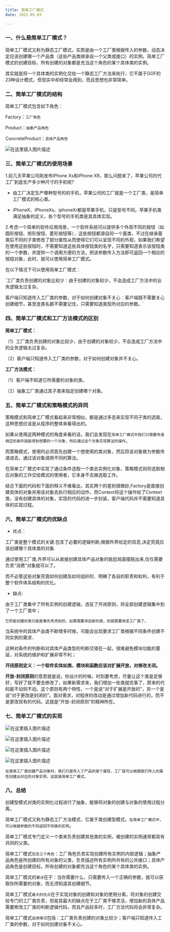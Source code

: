 ```yaml
---
title: 简单工厂模式
date: 2022-05-03

---
```


### 一、什么是简单工厂模式？

简单工厂模式又称为静态工厂模式，实质是由一个工厂类根据传入的参数，动态决定应该创建哪一个产品类（这些产品类继承自一个父类或接口）的实例。简单工厂模式的创建目标，所有创建的对象都是充当这个角色的某个具体类的实例。

其实就是将一个具体类的实例化交给一个静态工厂方法来执行，它不属于GOF的23种设计模式，但现实中却经常会用到，而且思想也非常简单。

### 二、简单工厂模式的结构

简单工厂模式包含如下角色：

Factory：`工厂角色`

Product：`抽象产品角色`

ConcreteProduct：`具体产品角色`

![在这里插入图片描述](https://img-blog.csdnimg.cn/5b84cf7b67e147889f06114c3b99b762.png)

### 三、简单工厂模式的使用场景

1.前几天苹果公司刚发布IPhone Xs和iPhone XR，那么问题来了，苹果公司的代工厂到底生产多少种尺寸的手机呢?

* 由工厂决定生产哪种型号的的手机，苹果公司的工厂就是一个工厂类，是简单工厂模式的核心类。

* iPhoneX、iPhoneXs、iphoneXr都是苹果手机，只是型号不同。苹果手机类满足抽象的定义，各个型号的手机类是其具体实现。

2.考虑一个简单的软件应用场景，一个软件系统可以提供多个外观不同的按钮（如圆形按钮、矩形按钮、菱形按钮等），这些按钮都源自同一个基类，不过在继承基类后不同的子类修改了部分属性从而使得它们可以呈现不同的外观，如果我们希望在使用这些按钮时，不需要知道这些具体按钮类的名字，只需要知道表示该按钮类的一个参数，并提供一个调用方便的方法，把该参数传入方法即可返回一个相应的按钮对象，此时，就可以使用简单工厂模式。

在以下情况下可以使用简单工厂模式：

`工厂类负责创建的对象比较少：由于创建的对象较少，不会造成工厂方法中的业务逻辑太过复杂。

客户端只知道传入工厂类的参数，对于如何创建对象不关心：客户端既不需要关心创建细节，甚至连类名都不需要记住，只需要知道类型所对应的参数。`

### 四、简单工厂模式和工厂方法模式的区别

**简单工厂模式：**

（1）工厂类负责创建的对象比较少，由于创建的对象较少，不会造成工厂方法中的业务逻辑太过复杂。

（2）客户端只知道传入工厂类的参数，对于如何创建对象并不关心。

**工厂方法模式：**

（1）客户端不知道它所需要的对象的类。

（2）抽象工厂类通过其子类来指定创建哪个对象。

### 五、简单工厂模式和策略模式的异同

策略模式和简单工厂模式看起来非常相似，都是通过多态来实现不同子类的选取，这种思想应该是从程序的整体来看得出的。

如果从使用这两种模式的角度来看的话，我们会发现在`简单工厂模式中我们只需要传递相应的条件就能得到想要的一个对象，然后通过这个对象实现算法的操作`。

而策略模式，使用时必须首先创建一个想使用的类对象，然后将该对象做为参数传递进去，通过该对象调用不同的算法。

在简单工厂模式中实现了通过条件选取一个类去实例化对象，策略模式则将选取相应对象的工作交给模式的使用者，它本身不去做选取工作。

结合下面的代码和下面的释义不难看出，其实两个的差别很微妙,Factory是直接创建具体的对象并用该对象去执行相应的动作，而Context将这个操作给了Context类，没有创建具体的对象，实现的代码的进一步封装，客户端代码并不需要知道具体的实现过程。

### 六、简单工厂模式的优缺点

* 优点：

工厂类是整个模式的关键.包含了必要的逻辑判断,根据外界给定的信息,决定究竟应该创建哪个具体类的对象.

通过使用工厂类,外界可以从直接创建具体产品对象的尴尬局面摆脱出来,仅仅需要负责“消费”对象就可以了。

而不必管这些对象究竟如何创建及如何组织的．明确了各自的职责和权利，有利于整个软件体系结构的优化。

* 缺点:

由于工厂类集中了所有实例的创建逻辑，违反了开闭原则，将全部创建逻辑集中到了一个工厂类中；

`它所能创建的类只能是事先考虑到的，如果需要添加新的类，则就需要改变工厂类了。`

当系统中的具体产品类不断增多时候，可能会出现要求工厂类根据不同条件创建不同实例的需求．

这种对条件的判断和对具体产品类型的判断交错在一起，很难避免模块功能的蔓延，对系统的维护和扩展非常不利；

**开闭原则定义：一个软件实体如类、模块和函数应该对扩展开放，对修改关闭。**

**开放-封闭原则**的意思就是说，你设计的时候，时刻要考虑，尽量让这个类是足够好，写好了就不要去修改了，如果新需求来，我们增加一些类就完事了，原来的代码能不动则不动。这个原则有两个特性，一个是说“对于扩展是开放的”，另一个是说“对于更改是封闭的”。面对需求，对程序的改动是通过增加新代码进行的，而不是更改现有的代码。这就是“开放-封闭原则”的精神所在。

### 七、简单工厂模式的实现

![在这里插入图片描述](https://img-blog.csdnimg.cn/dd5345b1409c4274a4bc2f454ce87ce9.png?x-oss-process=image/watermark,type_d3F5LXplbmhlaQ,shadow_50,text_Q1NETiBAbGVlZGNvZGVKb2huMDE=,size_20,color_FFFFFF,t_70,g_se,x_16)

![在这里插入图片描述](https://img-blog.csdnimg.cn/4bca2ce8d52a4de198239289a5464829.png?x-oss-process=image/watermark,type_d3F5LXplbmhlaQ,shadow_50,text_Q1NETiBAbGVlZGNvZGVKb2huMDE=,size_20,color_FFFFFF,t_70,g_se,x_16)

![在这里插入图片描述](https://img-blog.csdnimg.cn/43732cbcc2104d5aad7940b50517f41a.png?x-oss-process=image/watermark,type_d3F5LXplbmhlaQ,shadow_50,text_Q1NETiBAbGVlZGNvZGVKb2huMDE=,size_20,color_FFFFFF,t_70,g_se,x_16)

![在这里插入图片描述](https://img-blog.csdnimg.cn/4bdce3efe8a442368744fe0a07c73465.png?x-oss-process=image/watermark,type_d3F5LXplbmhlaQ,shadow_50,text_Q1NETiBAbGVlZGNvZGVKb2huMDE=,size_20,color_FFFFFF,t_70,g_se,x_16)

`在使用工厂类创建产品对象时，我们只是传入了产品的某个属性，工厂就可以根据我们传入的属性创建出对应的对象实例，这就是简单工厂模式。`

### 八、总结

创建型模式对类的实例化过程进行了抽象，能够将对象的创建与对象的使用过程分离。

简单工厂模式又称为静态工厂方法模式，它属于类创建型模式。`在简单工厂模式中，可以根据参数的不同返回不同类的实例`。

简单工厂模式专门定义一个类来负责创建其他类的实例，被创建的实例通常都具有共同的父类。

简单工厂模式`包含三个角色`：工厂角色负责实现创建所有实例的内部逻辑；抽象产品角色是所创建的所有对象的父类，负责描述所有实例所共有的公共接口；具体产品角色是创建目标，所有创建的对象都充当这个角色的某个具体类的实例。

简单工厂模式的`要点`在于：当你需要什么，只需要传入一个正确的参数，就可以获取你所需要的对象，而无须知道其创建细节。

简单工厂模式`最大的优点`在于实现对象的创建和对象的使用分离，将对象的创建交给专门的工厂类负责，但是其最大的缺点在于工厂类不够灵活，增加新的具体产品需要修改工厂类的判断逻辑代码，而且产品较多时，工厂方法代码将会非常复杂。

简单工厂模式`适用情况`包括：工厂类负责创建的对象比较少；客户端只知道传入工厂类的参数，对于如何创建对象不关心。
